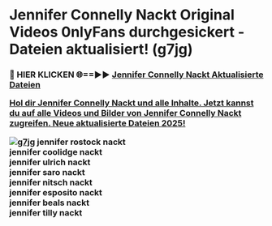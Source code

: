 # Jennifer Connelly Nackt Original Videos 0nlyFans durchgesickert - Dateien aktualisiert! (g7jg)

<h3>🔴 HIER KLICKEN 🌐==►► <a href="https://tinyurl.com/h6vf6nb8" rel="nofollow">Jennifer Connelly Nackt Aktualisierte Dateien

Hol dir Jennifer Connelly Nackt und alle Inhalte. Jetzt kannst du auf alle Videos und Bilder von Jennifer Connelly Nackt zugreifen. Neue aktualisierte Dateien 2025!

[![g7jg](https://i.imgur.com/sD4kR3V.gif)](https://tinyurl.com/h6vf6nb8)
jennifer rostock nackt<br>
jennifer coolidge nackt<br>
jennifer ulrich nackt<br>
jennifer saro nackt<br>
jennifer nitsch nackt<br>
jennifer esposito nackt<br>
jennifer beals nackt<br>
jennifer tilly nackt
